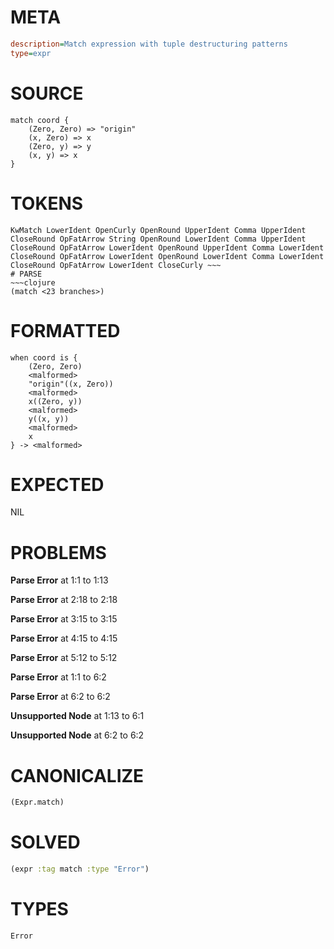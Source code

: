 # META
~~~ini
description=Match expression with tuple destructuring patterns
type=expr
~~~
# SOURCE
~~~roc
match coord {
    (Zero, Zero) => "origin"
    (x, Zero) => x
    (Zero, y) => y
    (x, y) => x
}
~~~
# TOKENS
~~~text
KwMatch LowerIdent OpenCurly OpenRound UpperIdent Comma UpperIdent CloseRound OpFatArrow String OpenRound LowerIdent Comma UpperIdent CloseRound OpFatArrow LowerIdent OpenRound UpperIdent Comma LowerIdent CloseRound OpFatArrow LowerIdent OpenRound LowerIdent Comma LowerIdent CloseRound OpFatArrow LowerIdent CloseCurly ~~~
# PARSE
~~~clojure
(match <23 branches>)
~~~
# FORMATTED
~~~roc
when coord is {
	(Zero, Zero)
	<malformed>
	"origin"((x, Zero))
	<malformed>
	x((Zero, y))
	<malformed>
	y((x, y))
	<malformed>
	x
} -> <malformed>
~~~
# EXPECTED
NIL
# PROBLEMS
**Parse Error**
at 1:1 to 1:13

**Parse Error**
at 2:18 to 2:18

**Parse Error**
at 3:15 to 3:15

**Parse Error**
at 4:15 to 4:15

**Parse Error**
at 5:12 to 5:12

**Parse Error**
at 1:1 to 6:2

**Parse Error**
at 6:2 to 6:2

**Unsupported Node**
at 1:13 to 6:1

**Unsupported Node**
at 6:2 to 6:2

# CANONICALIZE
~~~clojure
(Expr.match)
~~~
# SOLVED
~~~clojure
(expr :tag match :type "Error")
~~~
# TYPES
~~~roc
Error
~~~
